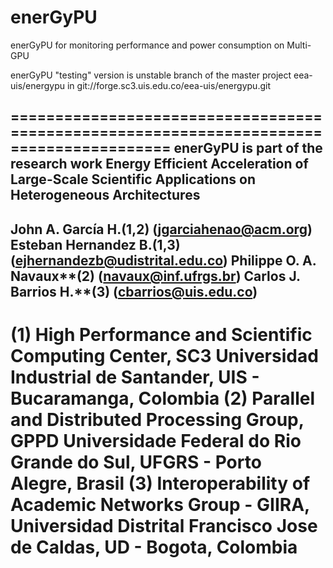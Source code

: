 # enerGyPU
enerGyPU for monitoring performance and power consumption on Multi-GPU

enerGyPU "testing" version is unstable branch of the master project eea-uis/energypu in git://forge.sc3.uis.edu.co/eea-uis/energypu.git

========================================================================================
enerGyPU is part of the research work Energy Efficient Acceleration of Large-Scale Scientific Applications on Heterogeneous Architectures
----------------------------------------------------------------------------------------
John A. García H.**(1,2)      (jgarciahenao@acm.org)
Esteban Hernandez B.**(1,3)   (ejhernandezb@udistrital.edu.co)
Philippe O. A. Navaux**(2)    (navaux@inf.ufrgs.br)
Carlos J. Barrios H.**(3)       (cbarrios@uis.edu.co)
----------------------------------------------------------------------------------------
(1) High Performance and Scientific Computing Center, SC3
    Universidad Industrial de Santander, UIS - Bucaramanga, Colombia
(2) Parallel and Distributed Processing Group, GPPD
    Universidade Federal do Rio Grande do Sul, UFGRS - Porto Alegre, Brasil
(3) Interoperability of Academic Networks Group - GIIRA,
    Universidad Distrital Francisco Jose de Caldas, UD  - Bogota, Colombia
========================================================================================
